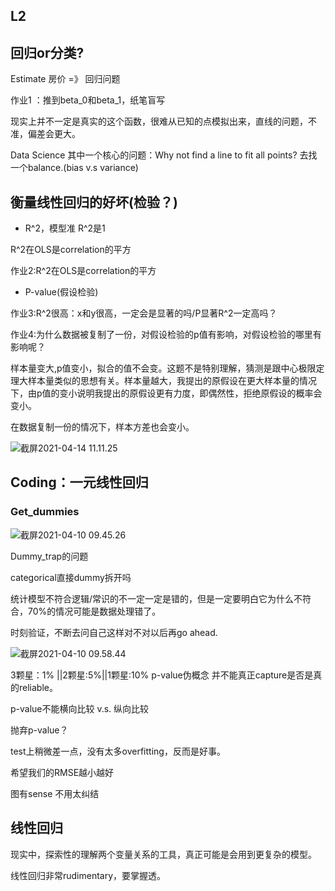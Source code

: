 ## L2

## 回归or分类?

Estimate 房价 =》 回归问题

作业1 ：推到beta_0和beta_1，纸笔盲写

现实上并不一定是真实的这个函数，很难从已知的点模拟出来，直线的问题，不准，偏差会更大。

Data Science 其中一个核心的问题：Why not find a line to fit all points? 去找一个balance.(bias v.s variance)

## 衡量线性回归的好坏(检验？)

-  R^2，模型准 R^2是1

  R^2在OLS是correlation的平方

  作业2:R^2在OLS是correlation的平方

- P-value(假设检验)

作业3:R^2很高：x和y很高，一定会是显著的吗/P显著R^2一定高吗？

作业4:为什么数据被复制了一份，对假设检验的p值有影响，对假设检验的哪里有影响呢？

样本量变大,p值变小，拟合的值不会变。这题不是特别理解，猜测是跟中心极限定理大样本量类似的思想有关。样本量越大，我提出的原假设在更大样本量的情况下，由p值的变小说明我提出的原假设更有力度，即偶然性，拒绝原假设的概率会变小。

在数据复制一份的情况下，样本方差也会变小。

![截屏2021-04-14 11.11.25](https://tva1.sinaimg.cn/large/008eGmZEgy1gpj3lwjoljj30z20o6dhu.jpg)

## Coding：一元线性回归

### Get_dummies

![截屏2021-04-10 09.45.26](https://tva1.sinaimg.cn/large/008eGmZEly1gpeengzgucj30nk0n8th4.jpg)

Dummy_trap的问题

categorical直接dummy拆开吗

统计模型不符合逻辑/常识的不一定一定是错的，但是一定要明白它为什么不符合，70%的情况可能是数据处理错了。

时刻验证，不断去问自己这样对不对以后再go ahead.

![截屏2021-04-10 09.58.44](https://tva1.sinaimg.cn/large/008eGmZEly1gpef0zs9d3j30nk02agmc.jpg)

3颗星：1% ||2颗星:5%||1颗星:10% p-value伪概念 并不能真正capture是否是真的reliable。

p-value不能横向比较 v.s. 纵向比较

抛弃p-value？

test上稍微差一点，没有太多overfitting，反而是好事。

希望我们的RMSE越小越好

图有sense 不用太纠结

## 线性回归

现实中，探索性的理解两个变量关系的工具，真正可能是会用到更复杂的模型。

线性回归非常rudimentary，要掌握透。

